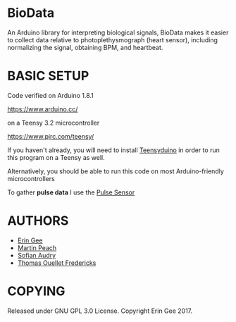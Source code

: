 # BioData
An Arduino library for interpreting biological signals, BioData makes it easier to collect data relative to photoplethysmograph (heart sensor), including normalizing the signal, obtaining BPM, and heartbeat.

# BASIC SETUP

Code verified on Arduino 1.8.1 

https://www.arduino.cc/

on a Teensy 3.2 microcontroller

https://www.pjrc.com/teensy/

If you haven't already, you will need to install [Teensyduino](https://www.pjrc.com/teensy/td_download.html) in order to run this program on a Teensy as well.

Alternatively, you should be able to run this code on most Arduino-friendly microcontrollers

To gather __pulse data__ I use the [Pulse Sensor](https://pulsesensor.com/)

# AUTHORS

* [Erin Gee](http://www.eringee.net)
* [Martin Peach](https://puredata.info/Members/martinrp/OSCobjects)
* [Sofian Audry](https://github.com/sofian)
* [Thomas Ouellet Fredericks](https://github.com/thomasfredericks)

# COPYING
Released under GNU GPL 3.0 License.  Copyright Erin Gee 2017.
